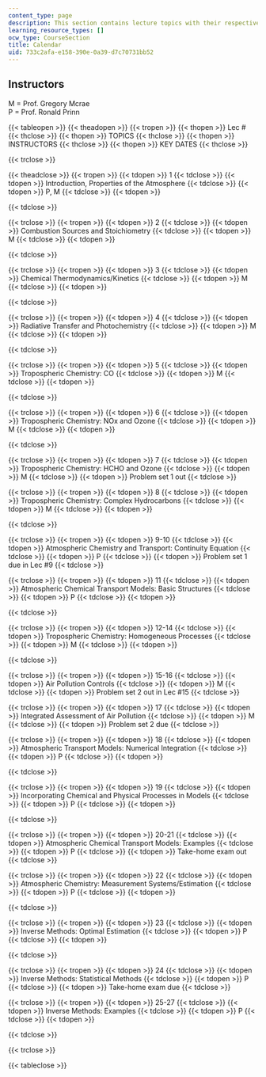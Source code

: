 ```yaml
---
content_type: page
description: This section contains lecture topics with their respective instructor.
learning_resource_types: []
ocw_type: CourseSection
title: Calendar
uid: 733c2afa-e158-390e-0a39-d7c70731bb52
---
```


Instructors
-----------

M = Prof. Gregory Mcrae  
P = Prof. Ronald Prinn

{{< tableopen >}}
{{< theadopen >}}
{{< tropen >}}
{{< thopen >}}
Lec #
{{< thclose >}}
{{< thopen >}}
TOPICS
{{< thclose >}}
{{< thopen >}}
INSTRUCTORS
{{< thclose >}}
{{< thopen >}}
KEY DATES
{{< thclose >}}

{{< trclose >}}

{{< theadclose >}}
{{< tropen >}}
{{< tdopen >}}
1
{{< tdclose >}}
{{< tdopen >}}
Introduction, Properties of the Atmosphere
{{< tdclose >}}
{{< tdopen >}}
P, M
{{< tdclose >}}
{{< tdopen >}}

{{< tdclose >}}

{{< trclose >}}
{{< tropen >}}
{{< tdopen >}}
2
{{< tdclose >}}
{{< tdopen >}}
Combustion Sources and Stoichiometry
{{< tdclose >}}
{{< tdopen >}}
M
{{< tdclose >}}
{{< tdopen >}}

{{< tdclose >}}

{{< trclose >}}
{{< tropen >}}
{{< tdopen >}}
3
{{< tdclose >}}
{{< tdopen >}}
Chemical Thermodynamics/Kinetics
{{< tdclose >}}
{{< tdopen >}}
M
{{< tdclose >}}
{{< tdopen >}}

{{< tdclose >}}

{{< trclose >}}
{{< tropen >}}
{{< tdopen >}}
4
{{< tdclose >}}
{{< tdopen >}}
Radiative Transfer and Photochemistry
{{< tdclose >}}
{{< tdopen >}}
M
{{< tdclose >}}
{{< tdopen >}}

{{< tdclose >}}

{{< trclose >}}
{{< tropen >}}
{{< tdopen >}}
5
{{< tdclose >}}
{{< tdopen >}}
Tropospheric Chemistry: CO
{{< tdclose >}}
{{< tdopen >}}
M
{{< tdclose >}}
{{< tdopen >}}

{{< tdclose >}}

{{< trclose >}}
{{< tropen >}}
{{< tdopen >}}
6
{{< tdclose >}}
{{< tdopen >}}
Tropospheric Chemistry: NOx and Ozone
{{< tdclose >}}
{{< tdopen >}}
M
{{< tdclose >}}
{{< tdopen >}}

{{< tdclose >}}

{{< trclose >}}
{{< tropen >}}
{{< tdopen >}}
7
{{< tdclose >}}
{{< tdopen >}}
Tropospheric Chemistry: HCHO and Ozone
{{< tdclose >}}
{{< tdopen >}}
M
{{< tdclose >}}
{{< tdopen >}}
Problem set 1 out
{{< tdclose >}}

{{< trclose >}}
{{< tropen >}}
{{< tdopen >}}
8
{{< tdclose >}}
{{< tdopen >}}
Tropospheric Chemistry: Complex Hydrocarbons
{{< tdclose >}}
{{< tdopen >}}
M
{{< tdclose >}}
{{< tdopen >}}

{{< tdclose >}}

{{< trclose >}}
{{< tropen >}}
{{< tdopen >}}
9-10
{{< tdclose >}}
{{< tdopen >}}
Atmospheric Chemistry and Transport: Continuity Equation
{{< tdclose >}}
{{< tdopen >}}
P
{{< tdclose >}}
{{< tdopen >}}
Problem set 1 due in Lec #9
{{< tdclose >}}

{{< trclose >}}
{{< tropen >}}
{{< tdopen >}}
11
{{< tdclose >}}
{{< tdopen >}}
Atmospheric Chemical Transport Models: Basic Structures
{{< tdclose >}}
{{< tdopen >}}
P
{{< tdclose >}}
{{< tdopen >}}

{{< tdclose >}}

{{< trclose >}}
{{< tropen >}}
{{< tdopen >}}
12-14
{{< tdclose >}}
{{< tdopen >}}
Tropospheric Chemistry: Homogeneous Processes
{{< tdclose >}}
{{< tdopen >}}
M
{{< tdclose >}}
{{< tdopen >}}

{{< tdclose >}}

{{< trclose >}}
{{< tropen >}}
{{< tdopen >}}
15-16
{{< tdclose >}}
{{< tdopen >}}
Air Pollution Controls
{{< tdclose >}}
{{< tdopen >}}
M
{{< tdclose >}}
{{< tdopen >}}
Problem set 2 out in Lec #15
{{< tdclose >}}

{{< trclose >}}
{{< tropen >}}
{{< tdopen >}}
17
{{< tdclose >}}
{{< tdopen >}}
Integrated Assessment of Air Pollution
{{< tdclose >}}
{{< tdopen >}}
M
{{< tdclose >}}
{{< tdopen >}}
Problem set 2 due
{{< tdclose >}}

{{< trclose >}}
{{< tropen >}}
{{< tdopen >}}
18
{{< tdclose >}}
{{< tdopen >}}
Atmospheric Transport Models: Numerical Integration
{{< tdclose >}}
{{< tdopen >}}
P
{{< tdclose >}}
{{< tdopen >}}

{{< tdclose >}}

{{< trclose >}}
{{< tropen >}}
{{< tdopen >}}
19
{{< tdclose >}}
{{< tdopen >}}
Incorporating Chemical and Physical Processes in Models
{{< tdclose >}}
{{< tdopen >}}
P
{{< tdclose >}}
{{< tdopen >}}

{{< tdclose >}}

{{< trclose >}}
{{< tropen >}}
{{< tdopen >}}
20-21
{{< tdclose >}}
{{< tdopen >}}
Atmospheric Chemical Transport Models: Examples
{{< tdclose >}}
{{< tdopen >}}
P
{{< tdclose >}}
{{< tdopen >}}
Take-home exam out
{{< tdclose >}}

{{< trclose >}}
{{< tropen >}}
{{< tdopen >}}
22
{{< tdclose >}}
{{< tdopen >}}
Atmospheric Chemistry: Measurement Systems/Estimation
{{< tdclose >}}
{{< tdopen >}}
P
{{< tdclose >}}
{{< tdopen >}}

{{< tdclose >}}

{{< trclose >}}
{{< tropen >}}
{{< tdopen >}}
23
{{< tdclose >}}
{{< tdopen >}}
Inverse Methods: Optimal Estimation
{{< tdclose >}}
{{< tdopen >}}
P
{{< tdclose >}}
{{< tdopen >}}

{{< tdclose >}}

{{< trclose >}}
{{< tropen >}}
{{< tdopen >}}
24
{{< tdclose >}}
{{< tdopen >}}
Inverse Methods: Statistical Methods
{{< tdclose >}}
{{< tdopen >}}
P
{{< tdclose >}}
{{< tdopen >}}
Take-home exam due
{{< tdclose >}}

{{< trclose >}}
{{< tropen >}}
{{< tdopen >}}
25-27
{{< tdclose >}}
{{< tdopen >}}
Inverse Methods: Examples
{{< tdclose >}}
{{< tdopen >}}
P
{{< tdclose >}}
{{< tdopen >}}

{{< tdclose >}}

{{< trclose >}}

{{< tableclose >}}